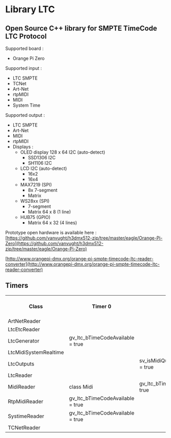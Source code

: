 # Library LTC
## Open Source C++ library for SMPTE TimeCode LTC Protocol

Supported board :

-	Orange Pi Zero

Supported input :

- LTC SMPTE
- TCNet
- Art-Net
- rtpMIDI
- MIDI
- System Time

Supported output :

* LTC SMPTE
* Art-Net
* MIDI
* rtpMIDI
* Displays :   
   * OLED display 128 x 64 I2C (auto-detect)
      * SSD1306 I2C
      * SH1106 I2C 
   * LCD I2C (auto-detect)
      * 16x2 
      * 16x4
   * MAX7219 (SPI)
      *  8x 7-segment 
      *  Matrix
   * WS28xx (SPI)
      *  7-segment  
      *  Matrix 64 x 8 (1 line)
   * HUB75 (GPIO)
       * Matrix 64 x 32 (4 lines)
      
Prototype open hardware is available here : [https://github.com/vanvught/h3dmx512-zip/tree/master/eagle/Orange-Pi-Zero](https://github.com/vanvught/h3dmx512-zip/tree/master/eagle/Orange-Pi-Zero)

[http://www.orangepi-dmx.org/orange-pi-smpte-timecode-ltc-reader-converter](http://www.orangepi-dmx.org/orange-pi-smpte-timecode-ltc-reader-converter)

## Timers

<table>
	<tr>
		<th>Class</th>
		<th>Timer 0</th>
		<th>Timer 1</th>
		<th>Timer ARM Physical</th>
		<th>Timer ARM Virtual</th>
	</tr>
	<tr>
		<td>ArtNetReader</td>
		<td></td>
		<td></td>
		<td>gv_ltc_nUpdatesPerSecond</td>
		<td></td>
	</tr>	
	<tr>
		<td>LtcEtcReader</td>
		<td></td>
		<td></td>
		<td>gv_ltc_nUpdatesPerSecond</td>
		<td></td>
	</tr>
	<tr>
		<td>LtcGenerator</td>
		<td>gv_ltc_bTimeCodeAvailable = true</td>
		<td></td>
		<td></td>
		<td></td>
	</tr>
	<tr>
		<td>LtcMidiSystemRealtime</td>
		<td></td>
		<td></td>
		<td></td>
		<td>BPM</td>
	</tr>
	<tr>
		<td>LtcOutputs</td>
		<td></td>
		<td>sv_isMidiQuarterFrameMessage = true</td>
		<td></td>
		<td></td>
	</tr>
	<tr>
		<td>LtcReader</td>
		<td></td>
		<td></td>
		<td>gv_ltc_nUpdatesPerSecond</td>
		<td></td>
	</tr>
		<td>MidiReader</td>
		<td>class Midi</td>
		<td>gv_ltc_bTimeCodeAvailable = true</td>
		<td></td>
		<td></td>
	</tr>
	<tr>
		<td>RtpMidiReader</td>
		<td>gv_ltc_bTimeCodeAvailable = true</td>
		<td></td>
		<td>gv_ltc_nUpdatesPerSecond</td>
		<td></td>
	</tr>
	<tr>
		<td>SystimeReader</td>
		<td>gv_ltc_bTimeCodeAvailable = true</td>
		<td></td>
		<td></td>
		<td></td>
	</tr>
	</tr>
		<td>TCNetReader</td>
		<td></td>
		<td></td>
		<td>gv_ltc_nUpdatesPerSecond</td>
		<td></td>
	</tr>	
</table>
